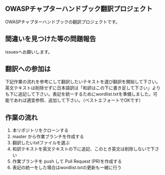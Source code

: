 ## OWASPチャプターハンドブック翻訳プロジェクト

OWASPチャプターハンドブックの翻訳プロジェクトです。

## 間違いを見つけた等の問題報告

issuesへお願いします。

## 翻訳への参加は

下記作業の流れを参考にして翻訳したいテキストを選び翻訳を開始して下さい。英文テキストは削除せずに日本語訳は「和訳はこの下に書き足して下さい」よりも下に追記して下さい。表記を統一するためにwordlist.txtを準備しました。可能であれば適宜参照、追加して下さい。（ベストエフォートでOKです）

## 作業の流れ

 1. 本リポジトリをクローンする
 2. master から作業ブランチを作成する
 3. 翻訳したいtxtファイルを選ぶ
 4. 和訳テキストを英文テキストの下に追記、このとき英文は削除しないで下さい
 5. 作業ブランチを push して Pull Request (PR)を作成する
 6. 表記の統一をした場合はwordlist.txtの更新も一緒に行う
